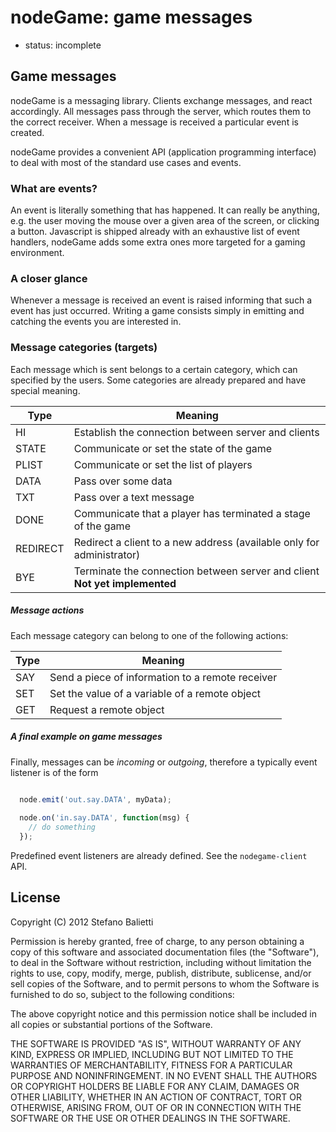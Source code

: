 # nodeGame: game messages

- status: incomplete

## Game messages

nodeGame is a messaging library. Clients exchange messages, and react accordingly. All messages pass through the server, which routes them to the correct receiver. When a message is received a particular event is created.

nodeGame provides a convenient API (application programming interface) to deal with most of the standard use cases and events.

### What are events?

An event is literally something that has happened. It can really be anything, e.g. the user moving the mouse over a given area of the screen, or clicking a button. Javascript is shipped already with an exhaustive list of event handlers, nodeGame adds some extra ones more targeted for a gaming environment. 

### A closer glance

Whenever a message is received an event is raised informing that such a event has just occurred. Writing a game consists simply in emitting and catching the events you are interested in.


### Message categories (targets)

Each message which is sent belongs to a certain category, which can specified by the users. Some categories are already prepared and have special meaning.

| Type   | Meaning |
| ------ | --------------------------------------------------- |
| HI     | Establish the connection between server and clients |
| STATE  | Communicate or set the state of the game |
| PLIST  | Communicate or set the list of players |
| DATA   | Pass over some data |
| TXT    | Pass over a text message |
| DONE   | Communicate that a player has terminated a stage of the game |
| REDIRECT | Redirect a client to a new address (available only for administrator) |
| BYE    | Terminate the connection between server and client **Not yet implemented** |

##### Message actions

Each message category can belong to one of the following actions:

| Type   | Meaning |
| ------ | --------------------------------------------------- |
| SAY    | Send a piece of information to a remote receiver    |
| SET    | Set the value of a variable of a remote object      |
| GET    | Request a remote object                          |

##### A final example on game messages

Finally, messages can be _incoming_ or _outgoing_, therefore a typically event listener is of the form

```javascript
  
  node.emit('out.say.DATA', myData);

  node.on('in.say.DATA', function(msg) {
    // do something
  });
``` 

Predefined event listeners are already defined. See the `nodegame-client` API. 
  
    
## License

Copyright (C) 2012 Stefano Balietti

Permission is hereby granted, free of charge, to any person obtaining a copy of this software and associated documentation files (the "Software"), to deal in the Software without restriction, including without limitation the rights to use, copy, modify, merge, publish, distribute, sublicense, and/or sell copies of the Software, and to permit persons to whom the Software is furnished to do so, subject to the following conditions:

The above copyright notice and this permission notice shall be included in all copies or substantial portions of the Software.

THE SOFTWARE IS PROVIDED "AS IS", WITHOUT WARRANTY OF ANY KIND, EXPRESS OR IMPLIED, INCLUDING BUT NOT LIMITED TO THE WARRANTIES OF MERCHANTABILITY, FITNESS FOR A PARTICULAR PURPOSE AND NONINFRINGEMENT. IN NO EVENT SHALL THE AUTHORS OR COPYRIGHT HOLDERS BE LIABLE FOR ANY CLAIM, DAMAGES OR OTHER LIABILITY, WHETHER IN AN ACTION OF CONTRACT, TORT OR OTHERWISE, ARISING FROM, OUT OF OR IN CONNECTION WITH THE SOFTWARE OR THE USE OR OTHER DEALINGS IN THE SOFTWARE.
